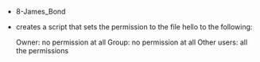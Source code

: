 * 8-James_Bond
- creates a script that sets the permission to the file hello to the following:

    Owner: no permission at all
    Group: no permission at all
    Other users: all the permissions

